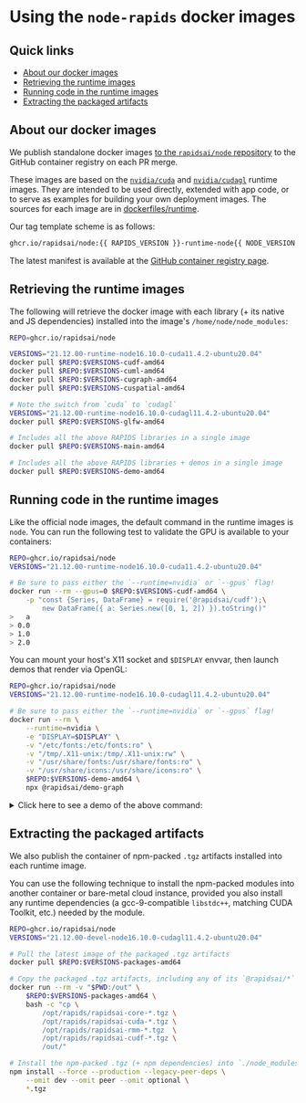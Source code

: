 # Using the `node-rapids` docker images

## Quick links

* [About our docker images](#develop-with-docker-and-the-vscode-remote-containers-extension)
* [Retrieving the runtime images](#retrieving-the-runtime-images)
* [Running code in the runtime images](#running-code-in-the-runtime-images)
* [Extracting the packaged artifacts](#extracting-the-packaged-artifacts)

## About our docker images

We publish standalone docker images [to the `rapidsai/node` repository](https://github.com/orgs/rapidsai/packages/container/package/node) to the GitHub container registry on each PR merge.

These images are based on the [`nvidia/cuda`](https://hub.docker.com/r/nvidia/cuda) and [`nvidia/cudagl`](https://hub.docker.com/r/nvidia/cudagl) runtime images. They are intended to be used directly, extended with app code, or to serve as examples for building your own deployment images. The sources for each image are in [dockerfiles/runtime](https://github.com/rapidsai/node/tree/main/dockerfiles/runtime).

Our tag template scheme is as follows:

```txt
ghcr.io/rapidsai/node:{{ RAPIDS_VERSION }}-runtime-node{{ NODE_VERSION }}-(cuda|cudagl){{ CUDA_VERSION }}-ubuntu{{ UBUNTU_VERSION }}-{{ LIBRARY_NAME }}-{{ TARGETARCH }}
```

The latest manifest is available at the [GitHub container registry page](https://github.com/orgs/rapidsai/packages/container/package/node).

## Retrieving the runtime images

The following will retrieve the docker image with each library (+ its native and JS dependencies) installed into the image's `/home/node/node_modules`:

```bash
REPO=ghcr.io/rapidsai/node

VERSIONS="21.12.00-runtime-node16.10.0-cuda11.4.2-ubuntu20.04"
docker pull $REPO:$VERSIONS-cudf-amd64
docker pull $REPO:$VERSIONS-cuml-amd64
docker pull $REPO:$VERSIONS-cugraph-amd64
docker pull $REPO:$VERSIONS-cuspatial-amd64

# Note the switch from `cuda` to `cudagl`
VERSIONS="21.12.00-runtime-node16.10.0-cudagl11.4.2-ubuntu20.04"
docker pull $REPO:$VERSIONS-glfw-amd64

# Includes all the above RAPIDS libraries in a single image
docker pull $REPO:$VERSIONS-main-amd64

# Includes all the above RAPIDS libraries + demos in a single image
docker pull $REPO:$VERSIONS-demo-amd64
```

## Running code in the runtime images

Like the official node images, the default command in the runtime images is `node`. You can run the following test to validate the GPU is available to your containers:

```bash
REPO=ghcr.io/rapidsai/node
VERSIONS="21.12.00-runtime-node16.10.0-cuda11.4.2-ubuntu20.04"

# Be sure to pass either the `--runtime=nvidia` or `--gpus` flag!
docker run --rm --gpus=0 $REPO:$VERSIONS-cudf-amd64 \
    -p "const {Series, DataFrame} = require('@rapidsai/cudf');\
        new DataFrame({ a: Series.new([0, 1, 2]) }).toString()"
>   a
> 0.0
> 1.0
> 2.0

```

You can mount your host's X11 socket and `$DISPLAY` envvar, then launch demos that render via OpenGL:

```bash
REPO=ghcr.io/rapidsai/node
VERSIONS="21.12.00-runtime-node16.10.0-cudagl11.4.2-ubuntu20.04"

# Be sure to pass either the `--runtime=nvidia` or `--gpus` flag!
docker run --rm \
    --runtime=nvidia \
    -e "DISPLAY=$DISPLAY" \
    -v "/etc/fonts:/etc/fonts:ro" \
    -v "/tmp/.X11-unix:/tmp/.X11-unix:rw" \
    -v "/usr/share/fonts:/usr/share/fonts:ro" \
    -v "/usr/share/icons:/usr/share/icons:ro" \
    $REPO:$VERSIONS-demo-amd64 \
    npx @rapidsai/demo-graph
```

<details>
<summary>Click here to see a demo of the above command:</summary>
<img src="docs/images/docker-x11-socket-forwarding.gif"/>
</details>

## Extracting the packaged artifacts

We also publish the container of npm-packed `.tgz` artifacts installed into each runtime image.

You can use the following technique to install the npm-packed modules into another container or bare-metal cloud instance, provided you also install any runtime dependencies (a gcc-9-compatible `libstdc++`, matching CUDA Toolkit, etc.) needed by the module.

```bash
REPO=ghcr.io/rapidsai/node
VERSIONS="21.12.00-devel-node16.10.0-cudagl11.4.2-ubuntu20.04"

# Pull the latest image of the packaged .tgz artifacts
docker pull $REPO:$VERSIONS-packages-amd64

# Copy the packaged .tgz artifacts, including any of its `@rapidsai/*` dependencies
docker run --rm -v "$PWD:/out" \
    $REPO:$VERSIONS-packages-amd64 \
    bash -c "cp \
        /opt/rapids/rapidsai-core-*.tgz \
        /opt/rapids/rapidsai-cuda-*.tgz \
        /opt/rapids/rapidsai-rmm-*.tgz  \
        /opt/rapids/rapidsai-cudf-*.tgz \
        /out/"

# Install the npm-packed .tgz (+ npm dependencies) into `./node_modules`
npm install --force --production --legacy-peer-deps \
    --omit dev --omit peer --omit optional \
    *.tgz

```
